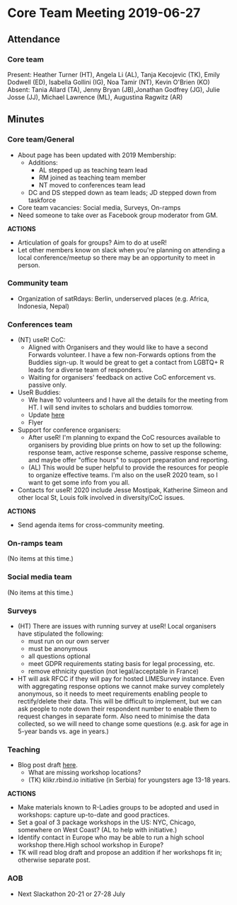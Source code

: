 # Core Team Meeting 2019-06-27

## Attendance

### Core team

Present: Heather Turner (HT), Angela Li (AL), Tanja Kecojevic (TK),  Emily Dodwell (ED), Isabella Gollini (IG), Noa Tamir (NT), Kevin O'Brien (KO)  
Absent: Tania Allard (TA), Jenny Bryan (JB),Jonathan Godfrey (JG), Julie Josse (JJ), Michael Lawrence (ML), Augustina Ragwitz (AR)

## Minutes

### Core team/General
- About page has been updated with 2019 Membership:
    - Additions: 
        - AL stepped up as teaching team lead
        - RM joined as teaching team member
        - NT moved to conferences team lead
    - DC and DS stepped down as team leads; JD stepped down from taskforce
- Core team vacancies: Social media, Surveys, On-ramps
- Need someone to take over as Facebook group moderator from GM.

**ACTIONS**
- Articulation of goals for groups? Aim to do at useR!
- Let other members know on slack when you're planning on attending a local conference/meetup so there may be an opportunity to meet in person.

### Community team
- Organization of satRdays: Berlin, underserved places (e.g. Africa, Indonesia, Nepal)

### Conferences team
- (NT) useR! CoC: 
    - Aligned with Organisers and they would like to have a second Forwards volunteer. I have a few non-Forwards options from the Buddies sign-up. It would be great to get a contact from LGBTQ+ R leads for a diverse team of responders.
    - Waiting for organisers' feedback on active CoC enforcement vs. passive only.
- UseR Buddies:
    - We have 10 volunteers and I have all the details for the meeting from HT. I will send invites to scholars and buddies tomorrow.
    - Update [here](https://github.com/forwards/conferences/blob/master/user2019_plans.md)
    - Flyer
- Support for conference organisers:
    - After useR! I'm planning to expand the CoC resources available to organisers by providing blue prints on how to set up the following: response team, active response scheme, passive response scheme, and maybe offer "office hours" to support preparation and reporting.
    - (AL) This would be super helpful to provide the resources for people to organize effective teams. I'm also on the useR 2020 team, so I want to get some info from you all.
- Contacts for useR! 2020 include Jesse Mostipak, Katherine Simeon and other local St, Louis folk involved in diversity/CoC issues.

**ACTIONS**
- Send agenda items for cross-community meeting.

### On-ramps team
(No items at this time.)

### Social media team
(No items at this time.)

### Surveys
- (HT) There are issues with running survey at useR! Local organisers have stipulated the following:
    - must run on our own server
    - must be anonymous
    - all questions optional
    - meet GDPR requirements stating basis for legal processing, etc.
    - remove ethnicity question (not legal/acceptable in France)
- HT will ask RFCC if they will pay for hosted LIMESurvey instance. Even with aggregating response options we cannot make survey completely anonymous, so it needs to meet requirements enabling people to rectify/delete their data. This will be difficult to implement, but we can ask people to note down their respondent number to enable them to request changes in separate form. Also need to minimise the data collected, so we will need to change some questions (e.g. ask for age in 5-year bands vs. age in years.)

### Teaching
- Blog post draft [here](https://docs.google.com/document/d/1yKcVYBcm8wkd3ZbUbwPDHiEkjkCONyri-GcACvp6KWo/edit).
    - What are missing workshop locations?
    - (TK) klikr.rbind.io initiative (in Serbia) for youngsters age 13-18 years.

**ACTIONS**
- Make materials known to R-Ladies groups to be adopted and used in workshops: capture up-to-date and good practices.
- Set a goal of 3 package workshops in the US: NYC, Chicago, somewhere on West Coast? (AL to help with initiative.)
- Identify contact in Europe who may be able to run a high school workshop there.High school workshop in Europe?
- TK will read blog draft and propose an addition if her workshops fit in; otherwise separate post.

### AOB
- Next Slackathon 20-21 or 27-28 July
